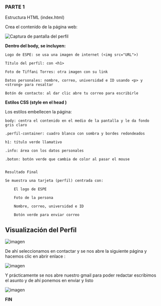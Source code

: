 ### PARTE 1 

Estructura HTML (index.html)

Crea el contenido de la página web:


![Captura de pantalla del perfil](https://i.ibb.co/hJrznRfg/C-digo.png)


**Dentro del body, se incluyen:**

    Logo de ESPE: se usa una imagen de internet (<img src="URL">)

    Título del perfil: con <h1>

    Foto de Tiffani Torres: otra imagen con su link

    Datos personales: nombre, correo, universidad e ID usando <p> y <strong> para resaltar

    Botón de contacto: al dar clic abre tu correo para escribirle


**Estilos CSS (style en el head )**

Los estilos embellecen la página:

    body: centra el contenido en el medio de la pantalla y le da fondo gris claro

    .perfil-container: cuadro blanco con sombra y bordes redondeados

    h1: título verde llamativo

    .info: área con los datos personales

    .boton: botón verde que cambia de color al pasar el mouse


    Resultado Final

    Se muestra una tarjeta (perfil) centrada con:

        El logo de ESPE

        Foto de la persona

        Nombre, correo, universidad e ID

        Botón verde para enviar correo


## Visualización del Perfil


![imagen](https://github.com/user-attachments/assets/1e2e8d4c-1d6a-459d-8575-d35806f1d9ad)


De ahí seleccionamos en contactar y se nos abre la siguiente página y hacemos clic en abrir enlace : 


![imagen](https://github.com/user-attachments/assets/ff4235ec-0f20-45cf-9204-bc8b42a0891d)


Y prácticamente se nos abre nuestro gmail para poder redactar escribimos el asunto y de ahí ponemos en enviar y listo 


![imagen](https://github.com/user-attachments/assets/7b0c41be-7dd8-49ed-8813-8e5683e9640d)


**FIN**











        







        
